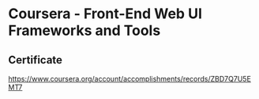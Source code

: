 # Coursera - Front-End Web UI Frameworks and Tools

## Certificate
https://www.coursera.org/account/accomplishments/records/ZBD7Q7U5EMT7
